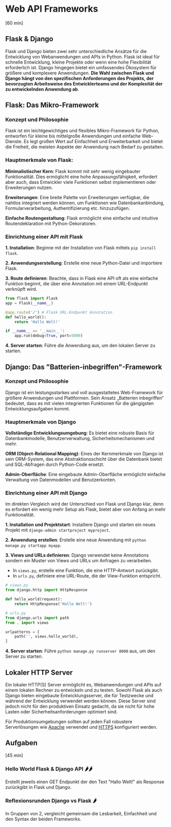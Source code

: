 # Web API Frameworks
[60 min]

## Flask & Django
Flask und Django bieten zwei sehr unterschiedliche Ansätze für die Entwicklung von Webanwendungen und APIs in Python. Flask ist ideal für schnelle Entwicklung, kleine Projekte oder wenn eine hohe Flexibilität erforderlich ist. Django hingegen bietet ein umfassendes Ökosystem für größere und komplexere Anwendungen. **Die Wahl zwischen Flask und Django hängt von den spezifischen Anforderungen des Projekts, der bevorzugten Arbeitsweise des Entwicklerteams und der Komplexität der zu entwickelnden Anwendung ab**.

## Flask: Das Mikro-Framework
### Konzept und Philosophie
Flask ist ein leichtgewichtiges und flexibles Mikro-Framework für Python, entworfen für kleine bis mittelgroße Anwendungen und einfache Web-Dienste.
Es legt großen Wert auf Einfachheit und Erweiterbarkeit und bietet die Freiheit, die meisten Aspekte der Anwendung nach Bedarf zu gestalten.

### Hauptmerkmale von Flask:

**Minimalistischer Kern**: Flask kommt mit sehr wenig eingebauter Funktionalität. Dies ermöglicht eine hohe Anpassungsfähigkeit, erfordert aber auch, dass Entwickler viele Funktionen selbst implementieren oder Erweiterungen nutzen.

**Erweiterungen**: Eine breite Palette von Erweiterungen verfügbar, die nahtlos integriert werden können, um Funktionen wie Datenbankanbindung, Formularverarbeitung, Authentifizierung etc. hinzuzufügen.

**Einfache Routengestaltung**: Flask ermöglicht eine einfache und intuitive Routendeklaration mit Python-Dekoratoren.

### Einrichtung einer API mit Flask
**1. Installation**: Beginne mit der Installation von Flask mittels `pip install flask`.

**2. Anwendungserstellung**: Erstelle eine neue Python-Datei und importiere Flask.

**3. Route definieren**: Beachte, dass in Flask eine API oft als eine einfache Funktion beginnt, die über eine Annotation mit einem URL-Endpunkt verknüpft wird.

```python
from flask import Flask
app = Flask(__name__)

@app.route('/') # Flask URL-Endpunkt Annotation
def hello_world():
    return 'Hallo Welt!'

if __name__ == '__main__':
    app.run(debug=True, port=5000)
```
**4. Server starten**: Führe die Anwendung aus, um den lokalen Server zu starten.

## Django: Das "Batterien-inbegriffen"-Framework
### Konzept und Philosophie
Django ist ein leistungsstarkes und voll ausgestattetes Web-Framework für größere Anwendungen und Plattformen.
Sein Ansatz „Batterien inbegriffen“ bedeutet, dass es mit vielen integrierten Funktionen für die gängigsten Entwicklungsaufgaben kommt.

### Hauptmerkmale von Django
**Vollständige Entwicklungsumgebung**: Es bietet eine robuste Basis für Datenbankmodelle, Benutzerverwaltung, Sicherheitsmechanismen und mehr.

**ORM (Object-Relational Mapping)**: Eines der Kernmerkmale von Django ist sein ORM-System, das eine Abstraktionsschicht über die Datenbank bietet und SQL-Abfragen durch Python-Code ersetzt.

**Admin-Oberfläche**: Eine eingebaute Admin-Oberfläche ermöglicht einfache Verwaltung von Datenmodellen und Benutzerkonten.

### Einrichtung einer API mit Django
Im direkten Vergleich wird der Unterschied von Flask und Django klar, denn es erfordert ein wenig mehr Setup als Flask, bietet aber von Anfang an mehr Funktionalität.

**1. Installation und Projektstart**: Installiere Django und starten ein neues Projekt mit `django-admin startproject myproject`.

**2. Anwendung erstellen**: Erstelle eine neue Anwendung mit `python manage.py startapp myapp`.

**3. Views und URLs definieren**: Django verwendet keine Annotations sondern ein Muster von Views und URLs um Anfragen zu verarbeiten.
- In `views.py`, erstelle eine Funktion, die eine HTTP-Antwort zurückgibt. 
- In `urls.py`, definiere eine URL-Route, die der View-Funktion entspricht.

```python
# views.py
from django.http import HttpResponse

def hello_world(request):
    return HttpResponse('Hallo Welt!')

# urls.py
from django.urls import path
from . import views

urlpatterns = [
    path('', views.hello_world),
]
```
**4. Server starten**: Führe `python manage.py runserver 8000` aus, um den Server zu starten. 

## Lokaler HTTP Server
Ein lokaler HTTP(S) Server ermöglicht es, Webanwendungen und APIs auf einem lokalen Rechner zu entwickeln und zu testen. Sowohl Flask als auch Django bieten eingebaute Entwicklungsserver, die für Testzwecke und während der Entwicklung verwendet werden können. Diese Server sind jedoch nicht für den produktiven Einsatz gedacht, da sie nicht für hohe Lasten oder Sicherheitsanforderungen optimiert sind.

Für Produktionsumgebungen sollten auf jeden Fall robustere Serverlösungen wie [Apache](https://httpd.apache.org/) verwendet und [HTTPS](https://www.cloudflare.com/de-de/learning/ssl/what-is-https/) konfiguriert werden.


## Aufgaben
[45 min]

### Hello World Flask & Django API 🌶️️🌶️️
Erstellt jeweils einen GET Endpunkt der den Text "Hallo Welt!" als Response zurückgibt in Flask und Django.

### Reflexionsrunden Django vs Flask 🌶️️ 
In Gruppen von 2, vergleicht gemeinsam die Lesbarkeit, Einfachheit und den Syntax der beiden Frameworks.